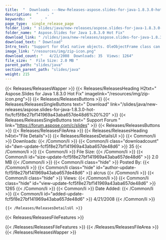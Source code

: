 ```yaml
---
title:  "  Downloads ---New-Releases-aspose.slides-for-java-1.8.3.0-hot-fix . " 
description:  "    . " 
keywords:  "    . " 
page_type:  single_release_page
folder_link: " slides/java/new-releases/aspose.slides-for-java-1.8.3.0-hot-fix/"
folder_name: " Aspose.Slides for Java 1.8.3.0 Hot Fix"
download_link: " /slides/java/new-releases/aspose.slides-for-java-1.8.3.0-hot-fix/fcf5f8e27bf141969a43aba657de48d6"
download_text: " Download"
Intro_text: "Support for Ole1 native objects. OleObjectFrame class can recognize a..."
image_link: "/resources/img/zip-icon.png"
download_count: "   4/21/2008  Downloads: 35  Views: 1264"
file_size: "  File Size: 2.0 MB "
parent_path: "slides/java"
section_parent_path: "slides/java"
weight: 215
---
```


{{< Releases/ReleasesWapper >}}
  {{< Releases/ReleasesHeading H2txt=" Aspose.Slides for Java 1.8.3.0 Hot Fix" imagelink="/resources/img/zip-icon.png">}}
  {{< Releases/ReleasesButtons >}}
    {{< Releases/ReleasesSingleButtons text=" Download" link="/slides/java/new-releases/aspose.slides-for-java-1.8.3.0-hot-fix/fcf5f8e27bf141969a43aba657de48d6%20%20" >}}
    {{< Releases/ReleasesSingleButtons text=" Support Forum " link="https://forum.aspose.com/c/slides" >}}
  {{< Releases/ReleasesButtons >}}
  {{< Releases/ReleasesFileArea >}}
    {{< Releases/ReleasesHeading h4txt="File Details">}}
    {{< Releases/ReleasesDetailsUl >}}
            {{< Common/li  >}} Downloads: {{< /Common/li >}} 
      {{< Common/li class="downloadcount" id="dwn-update-fcf5f8e27bf141969a43aba657de48d6" >}} 35 {{< /Common/li >}} 
      {{< Common/li  >}} File Size: {{< /Common/li >}} 
      {{< Common/li id="size-update-fcf5f8e27bf141969a43aba657de48d6" >}} 2.0 MB {{< /Common/li >}} 
      {{< Common/li  class="hide" >}} Posted By: {{< /Common/li >}} 
      {{< Common/li class="hide" id="author-update-fcf5f8e27bf141969a43aba657de48d6" >}} alcrus {{< /Common/li >}} 
      {{< Common/li class="hide"  >}} Views: {{< /Common/li >}} 
      {{< Common/li class="hide" id="view-update-fcf5f8e27bf141969a43aba657de48d6" >}} 1265 {{< /Common/li >}} 
      {{< Common/li  >}} Date Added: {{< /Common/li >}} 
      {{< Common/li id="added-update-fcf5f8e27bf141969a43aba657de48d6" >}} 4/21/2008 {{< /Common/li >}} 

    {{< /Releases/ReleasesDetailsUl >}}

  {{< Releases/ReleasesFileFeatures >}}
      
  {{< /Releases/ReleasesFileFeatures >}}
 {{< /Releases/ReleasesFileArea >}}
{{< /Releases/ReleasesWapper >}}


